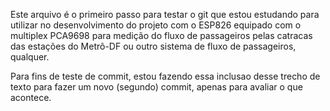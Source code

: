 Este arquivo é o primeiro passo para testar o git que estou estudando para utilizar no desenvolvimento do projeto com o ESP826 equipado com o multiplex PCA9698 para medição do fluxo de passageiros pelas catracas das estações do Metrô-DF ou outro sistema de fluxo de passageiros, qualquer.

Para fins de teste de commit, estou fazendo essa inclusao desse trecho de texto para fazer um novo (segundo) commit, apenas para avaliar o que acontece.
